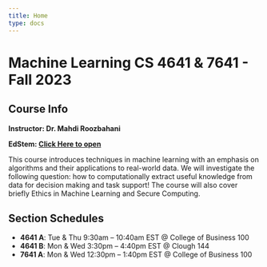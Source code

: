 ```yaml
---
title: Home
type: docs
---
```


# Machine Learning CS 4641 & 7641 - Fall 2023

## Course Info

**Instructor: Dr. Mahdi Roozbahani**

**EdStem: <a href="https://edstem.org/us/courses/43158/discussion/" target="_blank">Click Here to open</a>**

This course introduces techniques in machine learning with an emphasis on algorithms and their applications to real-world data. We will investigate the following question: how to computationally extract useful knowledge from data for decision making and task support! The course will also cover briefly Ethics in Machine Learning and Secure Computing.

## Section Schedules
- **4641 A**: Tue & Thu 9:30am – 10:40am EST @ College of Business 100
- **4641 B**: Mon & Wed 3:30pm – 4:40pm EST @ Clough 144
- **7641 A**: Mon & Wed 12:30pm – 1:40pm EST @ College of Business 100
